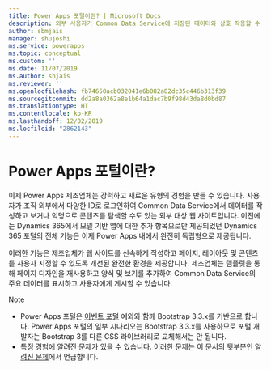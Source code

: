 ```yaml
---
title: Power Apps 포털이란? | Microsoft Docs
description: 외부 사용자가 Common Data Service에 저장된 데이터와 상호 작용할 수 있도록 하는 Power Apps를 사용하여 웹 사이트를 디자인 및 구축합니다.
author: sbmjais
manager: shujoshi
ms.service: powerapps
ms.topic: conceptual
ms.custom: ''
ms.date: 11/07/2019
ms.author: shjais
ms.reviewer: ''
ms.openlocfilehash: fb74650acb032041e6b082a82dc35c446b313f39
ms.sourcegitcommit: dd2a8a0362a8e1b64a1dac7b9f98d43da8d0bd87
ms.translationtype: HT
ms.contentlocale: ko-KR
ms.lasthandoff: 12/02/2019
ms.locfileid: "2862143"
---
```

# <a name="what-is-power-apps-portals"></a>Power Apps 포털이란?

이제 Power Apps 제조업체는 강력하고 새로운 유형의 경험을 만들 수 있습니다. 사용자가 조직 외부에서 다양한 ID로 로그인하여 Common Data Service에서 데이터를 작성하고 보거나 익명으로 콘텐츠를 탐색할 수도 있는 외부 대상 웹 사이트입니다. 이전에는 Dynamics 365에서 모델 기반 앱에 대한 추가 항목으로만 제공되었던 Dynamics 365 포털의 전체 기능은 이제 Power Apps 내에서 완전히 독립형으로 제공됩니다.  

이러한 기능은 제조업체가 웹 사이트를 신속하게 작성하고 페이지, 레이아웃 및 콘텐츠를 사용자 지정할 수 있도록 개선된 완전한 환경을 제공합니다. 제조업체는 템플릿을 통해 페이지 디자인을 재사용하고 양식 및 보기를 추가하여 Common Data Service의 주요 데이터를 표시하고 사용자에게 게시할 수 있습니다.

> [!NOTE]
> - Power Apps 포털은 [이벤트 포털](https://docs.microsoft.com/dynamics365/marketing/developer/event-management-web-application) 예외와 함께 Bootstrap 3.3.x를 기반으로 합니다. Power Apps 포털의 일부 시나리오는 Bootstrap 3.3.x를 사용하므로 포털 개발자는 Bootstrap 3를 다른 CSS 라이브러리로 교체해서는 안 됩니다.
> - 특정 경험에 알려진 문제가 있을 수 있습니다. 이러한 문제는 이 문서의 뒷부분인 [알려진 문제](known-issues.md)에서 언급합니다.  


 


